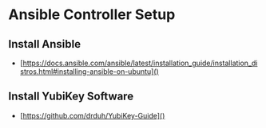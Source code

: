 # Ansible Controller Setup

## Install Ansible
* [https://docs.ansible.com/ansible/latest/installation_guide/installation_distros.html#installing-ansible-on-ubuntu]()

## Install YubiKey Software
* [https://github.com/drduh/YubiKey-Guide]()
